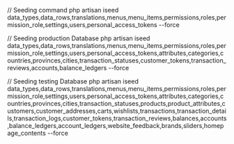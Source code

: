 // Seeding command
php artisan iseed data_types,data_rows,translations,menus,menu_items,permissions,roles,permission_role,settings,users,personal_access_tokens --force

// Seeding production Database
php artisan iseed data_types,data_rows,translations,menus,menu_items,permissions,roles,permission_role,settings,users,personal_access_tokens,attributes,categories,countries,provinces,cities,transaction_statuses,customer_tokens,transaction_reviews,accounts,balance_ledgers --force

// Seeding testing Database
php artisan iseed data_types,data_rows,translations,menus,menu_items,permissions,roles,permission_role,settings,users,personal_access_tokens,attributes,categories,countries,provinces,cities,transaction_statuses,products,product_attributes,customers,customer_addresses,carts,wishlists,transactions,transaction_details,transaction_logs,customer_tokens,transaction_reviews,balances,accounts,balance_ledgers,account_ledgers,website_feedback,brands,sliders,homepage_contents --force

